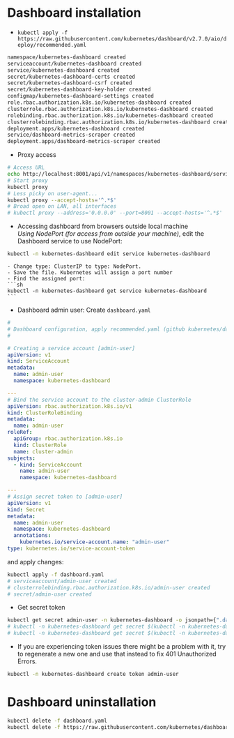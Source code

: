 # Dashboard installation

- `kubectl apply -f https://raw.githubusercontent.com/kubernetes/dashboard/v2.7.0/aio/deploy/recommended.yaml`
```sh
namespace/kubernetes-dashboard created
serviceaccount/kubernetes-dashboard created
service/kubernetes-dashboard created
secret/kubernetes-dashboard-certs created
secret/kubernetes-dashboard-csrf created
secret/kubernetes-dashboard-key-holder created
configmap/kubernetes-dashboard-settings created
role.rbac.authorization.k8s.io/kubernetes-dashboard created
clusterrole.rbac.authorization.k8s.io/kubernetes-dashboard created
rolebinding.rbac.authorization.k8s.io/kubernetes-dashboard created
clusterrolebinding.rbac.authorization.k8s.io/kubernetes-dashboard created
deployment.apps/kubernetes-dashboard created
service/dashboard-metrics-scraper created
deployment.apps/dashboard-metrics-scraper created
```
- Proxy access
```sh
# Access URL
echo http://localhost:8001/api/v1/namespaces/kubernetes-dashboard/services/https:kubernetes-dashboard:/proxy/
# Start proxy
kubectl proxy
# Less picky on user-agent...
kubectl proxy --accept-hosts='^.*$'
# Broad open on LAN, all interfaces
# kubectl proxy --address='0.0.0.0' --port=8001 --accept-hosts='^.*$'
```
- Accessing dashboard from browsers outside local machine  
_Using NodePort (for access from outside your machine)_, edit the Dashboard service to use NodePort:
```sh
kubectl -n kubernetes-dashboard edit service kubernetes-dashboard
```
    - Change type: ClusterIP to type: NodePort.
    - Save the file. Kubernetes will assign a port number
    - Find the assigned port:
    ```sh
    kubectl -n kubernetes-dashboard get service kubernetes-dashboard
    ```
- Dashboard admin user:
Create `dashboard.yaml`
```yaml
#
# Dashboard configuration, apply recommended.yaml (github kubernetes/dashboard) BEFORE, this file later
#

# Creating a service account [admin-user]
apiVersion: v1
kind: ServiceAccount
metadata:
  name: admin-user
  namespace: kubernetes-dashboard

---
# Bind the service account to the cluster-admin ClusterRole
apiVersion: rbac.authorization.k8s.io/v1
kind: ClusterRoleBinding
metadata:
  name: admin-user
roleRef:
  apiGroup: rbac.authorization.k8s.io
  kind: ClusterRole
  name: cluster-admin
subjects:
  - kind: ServiceAccount
    name: admin-user
    namespace: kubernetes-dashboard

---
# Assign secret token to [admin-user]
apiVersion: v1
kind: Secret
metadata:
  name: admin-user
  namespace: kubernetes-dashboard
  annotations:
    kubernetes.io/service-account.name: "admin-user"
type: kubernetes.io/service-account-token
```
and apply changes:
```sh
kubectl apply -f dashboard.yaml
# serviceaccount/admin-user created
# clusterrolebinding.rbac.authorization.k8s.io/admin-user created
# secret/admin-user created
```
- Get secret token
```sh
kubectl get secret admin-user -n kubernetes-dashboard -o jsonpath={".data.token"} | base64 -d
# kubectl -n kubernetes-dashboard get secret $(kubectl -n kubernetes-dashboard get sa/admin-user -o jsonpath="{.secrets[0].name}") -o go-template="{{.data.token | base64decode}}"
# kubectl -n kubernetes-dashboard get secret $(kubectl -n kubernetes-dashboard get secret | grep admin-user | awk '{print $1}') -o go-template='{{.data.token | base64decode}}'
```
- If you are experiencing token issues there might be a problem with it, try to regenerate a
new one and use that instead to fix 401 Unauthorized Errors.
```sh
kubectl -n kubernetes-dashboard create token admin-user
```


# Dashboard uninstallation
```sh
kubectl delete -f dashboard.yaml
kubectl delete -f https://raw.githubusercontent.com/kubernetes/dashboard/v2.7.0/aio/deploy/recommended.yaml
```
